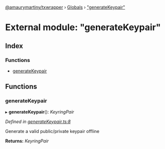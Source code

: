 [@amaurymartiny/txwrapper](../README.md) › [Globals](../globals.md) › ["generateKeypair"](_generatekeypair_.md)

# External module: "generateKeypair"

## Index

### Functions

* [generateKeypair](_generatekeypair_.md#generatekeypair)

## Functions

###  generateKeypair

▸ **generateKeypair**(): *KeyringPair*

*Defined in [generateKeypair.ts:8](https://github.com/amaurymartiny/polkadotjs-wrapper/blob/07b7ece/src/generateKeypair.ts#L8)*

Generate a valid public/private keypair offline

**Returns:** *KeyringPair*
